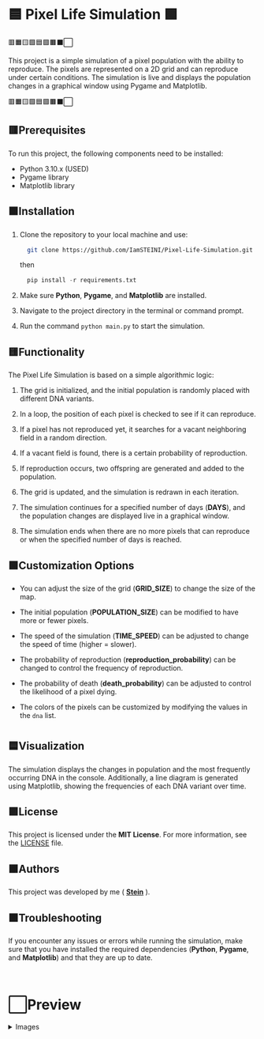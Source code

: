# 🟦 Pixel Life Simulation 🟩

🟥🟧🟨🟩🟦🟪🟫⬛⬜

This project is a simple simulation of a pixel population with the ability to reproduce. The pixels are represented on a 2D grid and can reproduce under certain conditions. The simulation is live and displays the population changes in a graphical window using Pygame and Matplotlib.

🟥🟧🟨🟩🟦🟪🟫⬛⬜

## 🟥Prerequisites

To run this project, the following components need to be installed:

- Python 3.10.x (USED)
- Pygame library
- Matplotlib library

## 🟧Installation

1. Clone the repository to your local machine and use:
    ```bash
      git clone https://github.com/IamSTEINI/Pixel-Life-Simulation.git
    ```
    then
    ```python
      pip install -r requirements.txt
    ```

2. Make sure **Python**, **Pygame**, and **Matplotlib** are installed.

3. Navigate to the project directory in the terminal or command prompt.

4. Run the command `python main.py` to start the simulation.

## 🟨Functionality


The Pixel Life Simulation is based on a simple algorithmic logic:

1. The grid is initialized, and the initial population is randomly placed with different DNA variants.

2. In a loop, the position of each pixel is checked to see if it can reproduce.

3. If a pixel has not reproduced yet, it searches for a vacant neighboring field in a random direction.

4. If a vacant field is found, there is a certain probability of reproduction.

5. If reproduction occurs, two offspring are generated and added to the population.

6. The grid is updated, and the simulation is redrawn in each iteration.

7. The simulation continues for a specified number of days (**DAYS**), and the population changes are displayed live in a graphical window.

8. The simulation ends when there are no more pixels that can reproduce or when the specified number of days is reached.

## 🟩Customization Options

- You can adjust the size of the grid (**GRID_SIZE**) to change the size of the map.

- The initial population (**POPULATION_SIZE**) can be modified to have more or fewer pixels.

- The speed of the simulation (**TIME_SPEED**) can be adjusted to change the speed of time (higher = slower).

- The probability of reproduction (**reproduction_probability**) can be changed to control the frequency of reproduction.

- The probability of death (**death_probability**) can be adjusted to control the likelihood of a pixel dying.

- The colors of the pixels can be customized by modifying the values in the `dna` list.
#
## 🟦Visualization

The simulation displays the changes in population and the most frequently occurring DNA in the console. Additionally, a line diagram is generated using Matplotlib, showing the frequencies of each DNA variant over time.

## 🟪License

This project is licensed under the **MIT License**. For more information, see the [LICENSE](LICENSE) file.

## 🟫Authors

This project was developed by me ( <a href="https://github.com/IamSTEINI/">**Stein**</a> ).

## ⬛Troubleshooting

If you encounter any issues or errors while running the simulation, make sure that you have installed the required dependencies (**Python**, **Pygame**, and **Matplotlib**) and that they are up to date.

<br>


# ⬜Preview
<details>
  <summary>Images</summary>

  ![Simulation Image 1](simulation_1.png)
  - Life


  ![Simulation Image 2](simulation_2.png)
  - End result


  ![Simulation Image 3](simulation_3.png)
  - Output
</details>
